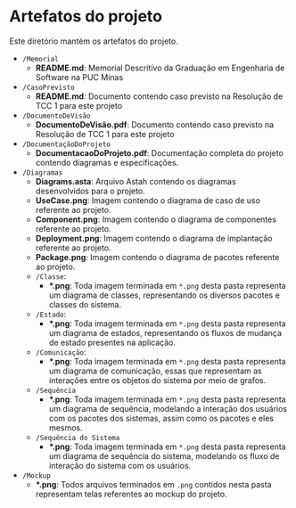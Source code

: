 # Artefatos do projeto

Este diretório mantém os artefatos do projeto.

- `/Memorial`
  - **README.md**: Memorial Descritivo da Graduação em Engenharia de Software na PUC Minas
- `/CasoPrevisto`
  - **README.md**: Documento contendo caso previsto na Resolução de TCC 1 para este projeto
- `/DocumentoDeVisão`
  - **DocumentoDeVisão.pdf**: Documento contendo caso previsto na Resolução de TCC 1 para este projeto
- `/DocumentaçãoDoProjeto`
  - **DocumentacaoDoProjeto.pdf**: Documentação completa do projeto contendo diagramas e especificações.
- `/Diagramas`
  - **Diagrams.asta**: Arquivo Astah contendo os diagramas desenvolvidos para o projeto.
  - **UseCase.png**: Imagem contendo o diagrama de caso de uso referente ao projeto.
  - **Component.png**: Imagem contendo o diagrama de componentes referente ao projeto.
  - **Deployment.png**: Imagem contendo o diagrama de implantação referente ao projeto.
  - **Package.png**: Imagem contendo o diagrama de pacotes referente ao projeto.
  - `/Classe`:
    - **\*.png**: Toda imagem terminada em `*.png` desta pasta representa um diagrama de classes, representando os diversos pacotes e classes do sistema.
  - `/Estado`:
    - **\*.png**: Toda imagem terminada em `*.png` desta pasta representa um diagrama de estados, representando os fluxos de mudança de estado presentes na aplicação.
  - `/Comunicação`:
    - **\*.png**: Toda imagem terminada em `*.png` desta pasta representa um diagrama de comunicação, essas que representam as interações entre os objetos do sistema por meio de grafos.
  - `/Sequência`
    - **\*.png**: Toda imagem terminada em `*.png` desta pasta representa um diagrama de sequência, modelando a interação dos usuários com os pacotes dos sistemas, assim como os pacotes e eles mesmos.
  - `/Sequência do Sistema`
    - **\*.png**: Toda imagem terminada em `*.png` desta pasta representa um diagrama de sequência do sistema, modelando os fluxo de interação do sistema com os usuários.
- `/Mockup`
  - **\*.png**: Todos arquivos terminados em `.png` contidos nesta pasta representam telas referentes ao mockup do projeto.
